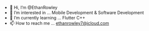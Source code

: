 - 👋 Hi, I’m @EthanRowley
- 👀 I’m interested in ... Mobile Development & Software Development 
- 🌱 I’m currently learning ... Flutter C++
- 📫 How to reach me ...
ethanrowley7@icloud.com

<!---
EthanRowley/EthanRowley is a ✨ special ✨ repository because its `README.md` (this file) appears on your GitHub profile.
You can click the Preview link to take a look at your changes.
--->
